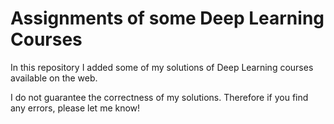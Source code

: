 Assignments of some Deep Learning Courses
==========

In this repository I added some of my solutions of Deep Learning courses available on the web.

I do not guarantee the correctness of my solutions. Therefore if you find any errors, please let me know!

